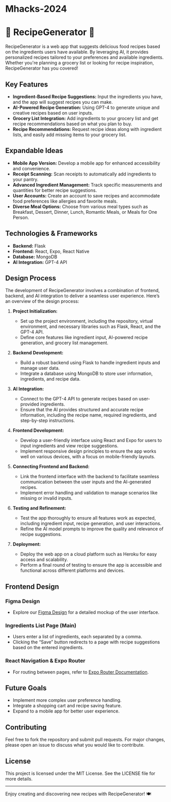 # Mhacks-2024

# 🍲 RecipeGenerator 🍲 

RecipeGenerator is a web app that suggests delicious food recipes based on the ingredients users have available. By leveraging AI, it provides personalized recipes tailored to your preferences and available ingredients. Whether you're planning a grocery list or looking for recipe inspiration, RecipeGenerator has you covered!

## Key Features
- **Ingredient-Based Recipe Suggestions:** Input the ingredients you have, and the app will suggest recipes you can make.
- **AI-Powered Recipe Generation:** Using GPT-4 to generate unique and creative recipes based on user inputs.
- **Grocery List Integration:** Add ingredients to your grocery list and get recipe recommendations based on what you plan to buy.
- **Recipe Recommendations:** Request recipe ideas along with ingredient lists, and easily add missing items to your grocery list.

## Expandable Ideas
- **Mobile App Version:** Develop a mobile app for enhanced accessibility and convenience.
- **Receipt Scanning:** Scan receipts to automatically add ingredients to your pantry.
- **Advanced Ingredient Management:** Track specific measurements and quantities for better recipe suggestions.
- **User Accounts:** Create an account to save recipes and accommodate food preferences like allergies and favorite meals.
- **Diverse Meal Options:** Choose from various meal types such as Breakfast, Dessert, Dinner, Lunch, Romantic Meals, or Meals for One Person.

## Technologies & Frameworks
- **Backend:** Flask
- **Frontend:** React, Expo, React Native
- **Database:** MongoDB
- **AI Integration:** GPT-4 API

## Design Process

The development of RecipeGenerator involves a combination of frontend, backend, and AI integration to deliver a seamless user experience. Here’s an overview of the design process:

1. **Project Initialization:**
   - Set up the project environment, including the repository, virtual environment, and necessary libraries such as Flask, React, and the GPT-4 API.
   - Define core features like ingredient input, AI-powered recipe generation, and grocery list management.

2. **Backend Development:**
   - Build a robust backend using Flask to handle ingredient inputs and manage user data.
   - Integrate a database using MongoDB to store user information, ingredients, and recipe data.

3. **AI Integration:**
   - Connect to the GPT-4 API to generate recipes based on user-provided ingredients.
   - Ensure that the AI provides structured and accurate recipe information, including the recipe name, required ingredients, and step-by-step instructions.

4. **Frontend Development:**
   - Develop a user-friendly interface using React and Expo for users to input ingredients and view recipe suggestions.
   - Implement responsive design principles to ensure the app works well on various devices, with a focus on mobile-friendly layouts.

5. **Connecting Frontend and Backend:**
   - Link the frontend interface with the backend to facilitate seamless communication between the user inputs and the AI-generated recipes.
   - Implement error handling and validation to manage scenarios like missing or invalid inputs.

6. **Testing and Refinement:**
   - Test the app thoroughly to ensure all features work as expected, including ingredient input, recipe generation, and user interactions.
   - Refine the AI model prompts to improve the quality and relevance of recipe suggestions.

7. **Deployment:**
   - Deploy the web app on a cloud platform such as Heroku for easy access and scalability.
   - Perform a final round of testing to ensure the app is accessible and functional across different platforms and devices.

## Frontend Design

### Figma Design
- Explore our [Figma Design](https://www.figma.com/design/pWNFldC9ix5EgPO57cD8j2/Untitled?node-id=0-1&t=Cbh6UZOloXIZazBj-1) for a detailed mockup of the user interface.

### Ingredients List Page (Main)
- Users enter a list of ingredients, each separated by a comma.
- Clicking the “Save” button redirects to a page with recipe suggestions based on the entered ingredients.

### React Navigation & Expo Router
- For routing between pages, refer to [Expo Router Documentation](https://docs.expo.dev/router/create-pages/).

## Future Goals
- Implement more complex user preference handling.
- Integrate a shopping cart and recipe saving feature.
- Expand to a mobile app for better user experience.

## Contributing
Feel free to fork the repository and submit pull requests. For major changes, please open an issue to discuss what you would like to contribute.

## License
This project is licensed under the MIT License. See the LICENSE file for more details.

---

Enjoy creating and discovering new recipes with RecipeGenerator! 🍽️

